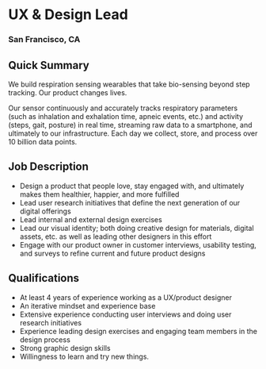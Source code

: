# UX & Design Lead
### San Francisco, CA

## Quick Summary
We build respiration sensing wearables that take bio-sensing beyond step tracking. Our product changes lives.

Our sensor continuously and accurately tracks respiratory parameters (such as inhalation and exhalation time, apneic events, etc.) and activity (steps, gait, posture) in real time, streaming raw data to a smartphone, and ultimately to our infrastructure. Each day we collect, store, and process over 10 billion data points.

## Job Description
+	Design a product that people love, stay engaged with, and ultimately makes them healthier, happier, and more fulfilled
+	Lead user research initiatives that define the next generation of our digital offerings
+	Lead internal and external design exercises
+	Lead our visual identity; both doing creative design for materials, digital assets, etc. as well as leading other designers in this effort
+	Engage with our product owner in customer interviews, usability testing, and surveys to refine current and future product designs

## Qualifications
+	At least 4 years of experience working as a UX/product designer
+	An iterative mindset and experience base
+	Extensive experience conducting user interviews and doing user research initiatives
+	Experience leading design exercises and engaging team members in the design process
+	Strong graphic design skills
+	Willingness to learn and try new things.
